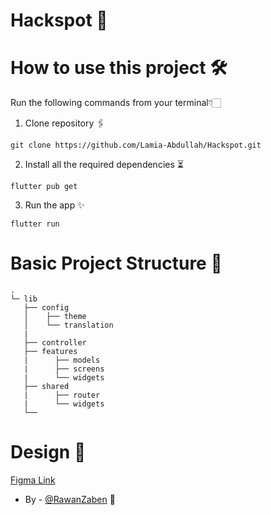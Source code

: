 # Hackspot 🚀

# How to use this project 🛠️

Run the following commands from your terminal👇🏻

1) Clone repository 🖇️ 
```
git clone https://github.com/Lamia-Abdullah/Hackspot.git
```
2) Install all the required dependencies ⏳
``` 
flutter pub get
```
3) Run the app ✨
```
flutter run
```

# Basic Project Structure 📁
```
.
└─ lib
   ├── config
   │    ├── theme
   │    └── translation
   |
   ├── controller
   ├── features
   |      ├── models
   |      ├── screens
   |      └── widgets
   ├── shared
   |      ├── router
   |      └── widgets
   └──

```
# Design 🎨
[Figma Link ](https://www.figma.com/file/gjHPyCO7gEKmps0LqN0H6R/Untitled?type=design&node-id=1%3A2&mode=design&t=tEA5nEg74Pt1vvgG-1) 
  
  - By - [@RawanZaben](https://github.com/RawanZaben) 👑